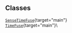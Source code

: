 ## Classes

[`SenseTimeFuse`](../object/SenseTimeFuse.html#SenseTimeFuse){target="main"}\
[`TimeFuse`](../object/TimeFuse.html#TimeFuse){target="main"}\
